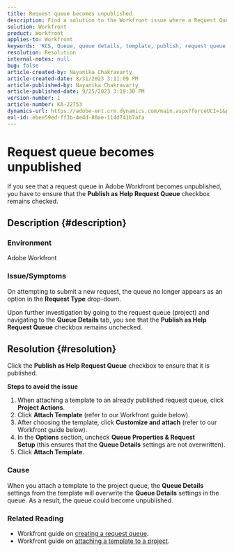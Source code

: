 ```yaml
---
title: Request queue becomes unpublished
description: Find a solution to the Workfront issue where a Request Queue becomes unpublished after submitting a new request.
solution: Workfront
product: Workfront
applies-to: Workfront
keywords: 'KCS, Queue, queue details, template, publish, request queue, new request '
resolution: Resolution
internal-notes: null
bug: false
article-created-by: Nayanika Chakravarty
article-created-date: 8/31/2023 3:11:09 PM
article-published-by: Nayanika Chakravarty
article-published-date: 9/25/2023 3:19:30 PM
version-number: 1
article-number: KA-22753
dynamics-url: https://adobe-ent.crm.dynamics.com/main.aspx?forceUCI=1&pagetype=entityrecord&etn=knowledgearticle&id=2d4c8498-1048-ee11-be6d-6045bd006e5a
exl-id: ebee59ed-ff3b-4e4d-80ae-114d741b7afa
---
```

# Request queue becomes unpublished


If you see that a request queue in Adobe Workfront becomes unpublished, you have to ensure that the <b>Publish as Help Request Queue</b> checkbox remains checked.

## Description {#description}


### Environment

Adobe Workfront

### Issue/Symptoms

On attempting to submit a new request, the queue no longer appears as an option in the <b>Request Type</b> drop-down.

Upon further investigation by going to the request queue (project) and navigating to the <b>Queue Details</b> tab, you see that the <b>Publish as Help Request Queue</b> checkbox remains unchecked.


## Resolution {#resolution}


Click the <b>Publish as Help Request Queue</b> checkbox to ensure that it is published.

<b>Steps to avoid the issue</b>

1. When attaching a template to an already published request queue, click <b>Project Actions</b>.
2. Click <b>Attach Template</b> (refer to our Workfront guide below).
3. After choosing the template, click <b>Customize and attach</b> (refer to our Workfront guide below).
4. In the <b>Options</b> section, uncheck <b>Queue Properties & Request Setup </b>(this ensures that the <b>Queue Details</b> settings are not overwritten).
5. Click <b>Attach Template</b>.


### Cause

When you attach a template to the project queue, the <b>Queue Details</b> settings from the template will overwrite the <b>Queue Details</b> settings in the queue. As a result, the queue could become unpublished.

### Related Reading

- Workfront guide on [creating a request queue](https://experienceleague.adobe.com/docs/workfront/using/manage-work/requests/create-and-manage-request-queues/create-request-queue.html).
- Workfront guide on [attaching a template to a project](https://experienceleague.adobe.com/docs/workfront/using/manage-work/projects/create-and-manage-project-templates/attach-template-to-project.html).
